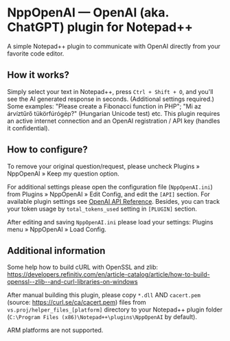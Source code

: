 # NppOpenAI — OpenAI (aka. ChatGPT) plugin for Notepad++
A simple Notepad++ plugin to communicate with OpenAI directly from your favorite code editor.

How it works?
-------------

Simply select your text in Notepad++, press `Ctrl + Shift + O`, and you'll see the AI generated response in seconds. (Additional settings required.) Some examples: "Please create a Fibonacci function in PHP"; "Mi az árvíztűrő tükörfúrógép?" (Hungarian Unicode test) etc. This plugin requires an active internet connection and an OpenAI registration / API key (handles it confidential).

How to configure?
-----------------

To remove your original question/request, please uncheck Plugins » NppOpenAI » Keep my question option.

For additional settings please open the configuration file (`NppOpenAI.ini`) from Plugins » NppOpenAI » Edit Config, and edit the `[API]` section. For available plugin settings see [OpenAI API Reference](https://platform.openai.com/docs/api-reference/completions). Besides, you can track your token usage by `total_tokens_used` setting in `[PLUGIN]` section.

After editing and saving `NppOpenAI.ini` please load your settings: Plugins menu » NppOpenAI » Load Config.

Additional information
----------------------

Some help how to build cURL with OpenSSL and zlib:
https://developers.refinitiv.com/en/article-catalog/article/how-to-build-openssl--zlib--and-curl-libraries-on-windows

After manual building this plugin, please copy `*.dll` AND `cacert.pem` (source: https://curl.se/ca/cacert.pem) files from `vs.proj/helper_files_[platform]` directory to your Notepad++ plugin folder (`C:\Program Files (x86)\Notepad++\plugins\NppOpenAI` by default).

ARM platforms are not supported.